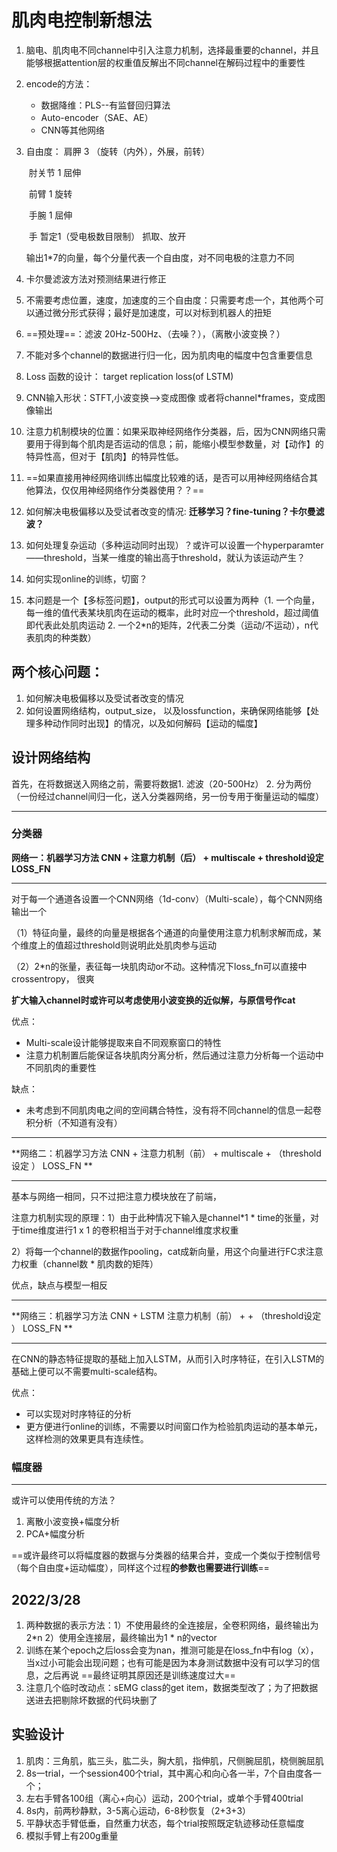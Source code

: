 # 肌肉电控制新想法

1. 脑电、肌肉电不同channel中引入注意力机制，选择最重要的channel，并且能够根据attention层的权重值反解出不同channel在解码过程中的重要性

2. encode的方法：

   * 数据降维：PLS--有监督回归算法   
   * Auto-encoder（SAE、AE）
   * CNN等其他网络  

3. 自由度：  肩胛 3 （旋转（内外），外展，前转）

   ​                 肘关节  1 屈伸

   ​				前臂     1    旋转

   ​				手腕     1    屈伸

   ​				手    暂定1（受电极数目限制）   抓取、放开    

   输出1*7的向量，每个分量代表一个自由度，对不同电极的注意力不同

4. 卡尔曼滤波方法对预测结果进行修正

5. 不需要考虑位置，速度，加速度的三个自由度：只需要考虑一个，其他两个可以通过微分形式获得；最好是加速度，可以对标到机器人的扭矩

6. ==预处理==：滤波 20Hz-500Hz、（去噪？），（离散小波变换？）

7. 不能对多个channel的数据进行归一化，因为肌肉电的幅度中包含重要信息

8. Loss 函数的设计：  target replication loss(of LSTM)

9. CNN输入形状：STFT,小波变换-->变成图像            或者将channel*frames，变成图像输出

10. 注意力机制模块的位置：如果采取神经网络作分类器，后，因为CNN网络只需要用于得到每个肌肉是否运动的信息；前，能缩小模型参数量，对【动作】的特异性高，但对于【肌肉】的特异性低。

11. ==如果直接用神经网络训练出幅度比较难的话，是否可以用神经网络结合其他算法，仅仅用神经网络作分类器使用？？==

12. 如何解决电极偏移以及受试者改变的情况: **迁移学习？fine-tuning？卡尔曼滤波？**

13. 如何处理复杂运动（多种运动同时出现）？或许可以设置一个hyperparamter——threshold，当某一维度的输出高于threshold，就认为该运动产生？

14. 如何实现online的训练，切窗？

15. 本问题是一个【多标签问题】，output的形式可以设置为两种（1. 一个向量，每一维的值代表某块肌肉在运动的概率，此时对应一个threshold，超过阈值即代表此处肌肉运动  2. 一个2*n的矩阵，2代表二分类（运动/不运动），n代表肌肉的种类数）





## 两个核心问题：

1. 如何解决电极偏移以及受试者改变的情况
2. 如何设置网络结构，output_size， 以及lossfunction，来确保网络能够【处理多种动作同时出现】的情况，以及如何解码【运动的幅度】





## 设计网络结构

首先，在将数据送入网络之前，需要将数据1. 滤波（20-500Hz） 2. 分为两份（一份经过channel间归一化，送入分类器网络，另一份专用于衡量运动的幅度）



---

### 分类器

**网络一：机器学习方法   CNN + 注意力机制（后） + multiscale  +   threshold设定     LOSS_FN**   

---

对于每一个通道各设置一个CNN网络（1d-conv）（Multi-scale），每个CNN网络输出一个

（1）特征向量，最终的向量是根据各个通道的向量使用注意力机制求解而成，某个维度上的值超过threshold则说明此处肌肉参与运动

（2）2*n的张量，表征每一块肌肉动or不动。这种情况下loss_fn可以直接中crossentropy， 很爽

**扩大输入channel时或许可以考虑使用小波变换的近似解，与原信号作cat**



优点：

* Multi-scale设计能够提取来自不同观察窗口的特性
* 注意力机制置后能保证各块肌肉分离分析，然后通过注意力分析每一个运动中不同肌肉的重要性

缺点：

* 未考虑到不同肌肉电之间的空间耦合特性，没有将不同channel的信息一起卷积分析（不知道有没有）



---

**网络二：机器学习方法   CNN + 注意力机制（前） + multiscale  +   （threshold设定 ）    LOSS_FN **

---

基本与网络一相同，只不过把注意力模块放在了前端，

注意力机制实现的原理：1）由于此种情况下输入是channel*1 * time的张量，对于time维度进行1 x 1 的卷积相当于对于channel维度求权重

2）将每一个channel的数据作pooling，cat成新向量，用这个向量进行FC求注意力权重（channel数 *  肌肉数的矩阵）

优点，缺点与模型一相反





---

**网络三：机器学习方法   CNN + LSTM   注意力机制（前） +  +   （threshold设定 ）    LOSS_FN **

---

在CNN的静态特征提取的基础上加入LSTM，从而引入时序特征，在引入LSTM的基础上便可以不需要multi-scale结构。



优点：

* 可以实现对时序特征的分析
* 更方便进行online的训练，不需要以时间窗口作为检验肌肉运动的基本单元，这样检测的效果更具有连续性。



### 幅度器

---

或许可以使用传统的方法？

1. 离散小波变换+幅度分析
2. PCA+幅度分析



==或许最终可以将幅度器的数据与分类器的结果合并，变成一个类似于控制信号（每个自由度+运动幅度），同样这个过程**的参数也需要进行训练**==





## 2022/3/28

1. 两种数据的表示方法：1）不使用最终的全连接层，全卷积网络，最终输出为2*n   2）使用全连接层，最终输出为1 *  n的vector
2. 训练在某个epoch之后loss会变为nan，推测可能是在loss_fn中有log（x），当x过小可能会出现问题；也有可能是因为本身测试数据中没有可以学习的信息，之后再说  ==最终证明其原因还是训练速度过大==
3. 注意几个临时改动点：sEMG class的get item，数据类型改了；为了把数据送进去把剔除坏数据的代码块删了









## 实验设计

1. 肌肉：三角肌，肱三头，肱二头，胸大肌，指伸肌，尺侧腕屈肌，桡侧腕屈肌
2. 8s一trial，一个session400个trial，其中离心和向心各一半，7个自由度各一个；
3. 左右手臂各100组（离心+向心）运动，200个trial，或单个手臂400trial
4. 8s内，前两秒静默，3-5离心运动，6-8秒恢复（2+3+3）
5. 平静状态手臂低垂，自然重力状态，每个trial按照既定轨迹移动任意幅度
6. 模拟手臂上有200g重量